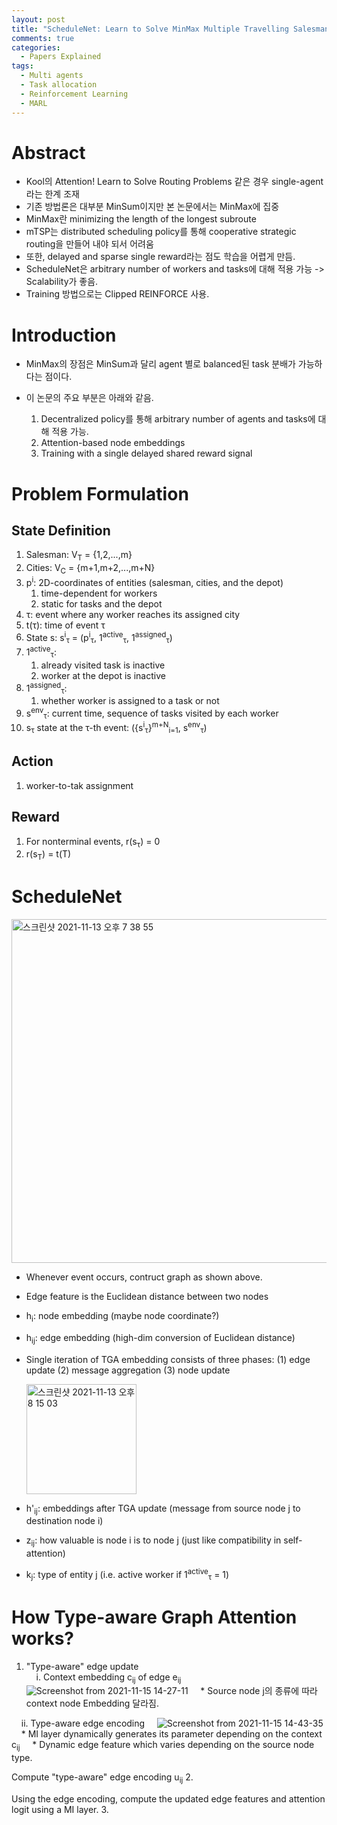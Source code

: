 ```yaml
---
layout: post
title: "ScheduleNet: Learn to Solve MinMax Multiple Travelling Salesman Problem"
comments: true
categories:
  - Papers Explained
tags:
  - Multi agents
  - Task allocation
  - Reinforcement Learning
  - MARL
---
```


# Abstract

* Kool의 Attention! Learn to Solve Routing Problems 같은 경우 single-agent라는 한계 조재
* 기존 방법론은 대부분 MinSum이지만 본 논문에서는 MinMax에 집중
* MinMax란 minimizing the length of the longest subroute
* mTSP는 distributed scheduling policy를 통해 cooperative strategic routing을 만들어 내야 되서 어려움
* 또한, delayed and sparse single reward라는 점도 학습을 어렵게 만듬.
* ScheduleNet은 arbitrary number of workers and tasks에 대해 적용 가능 -> Scalability가 좋음.
* Training 방법으로는 Clipped REINFORCE 사용.

# Introduction

* MinMax의 장점은 MinSum과 달리 agent 별로 balanced된 task 분배가 가능하다는 점이다.
* 이 논문의 주요 부분은 아래와 같음.

    1. Decentralized policy를 통해 arbitrary number of agents and tasks에 대해 적용 가능.
    2. Attention-based node embeddings
    3. Training with a single delayed shared reward signal

# Problem Formulation

## State Definition
1. Salesman: V<sub>T</sub> = {1,2,...,m}
2. Cities: V<sub>C</sub> = {m+1,m+2,...,m+N}
3. p<sup>i</sup>: 2D-coordinates of entities (salesman, cities, and the depot)
    1. time-dependent for workers
    2. static for tasks and the depot 
4. &tau;: event where any worker reaches its assigned city
5. t(&tau;): time of event &tau;
6. State s: s<sup>i</sup><sub>&tau;</sub> = (p<sup>i</sup><sub>&tau;</sub>, 1<sup>active</sup><sub>&tau;</sub>, 1<sup>assigned</sup><sub>&tau;</sub>)
7. 1<sup>active</sup><sub>&tau;</sub>: 
    1. already visited task is inactive
    2. worker at the depot is inactive
8. 1<sup>assigned</sup><sub>&tau;</sub>:
    1. whether worker is assigned to a task or not
9. s<sup>env</sup><sub>&tau;</sub>: current time, sequence of tasks visited by each worker
10. s<sub>&tau;</sub> state at the &tau;-th event: ({s<sup>i</sup><sub>&tau;</sub>}<sup>m+N</sup><sub>i=1</sub>, s<sup>env</sup><sub>&tau;</sub>)

## Action
1. worker-to-tak assignment

## Reward 
1. For nonterminal events, r(s<sub>&tau;</sub>) = 0
2. r(s<sub>T</sub>) = t(T)

# ScheduleNet

<img width="550" alt="스크린샷 2021-11-13 오후 7 38 55" src="https://user-images.githubusercontent.com/45442859/141615446-3af13180-8f06-4a26-bdb9-6eca5f29834d.png">

* Whenever event occurs, contruct graph as shown above.
* Edge feature is the Euclidean distance between two nodes
* h<sub>i</sub>: node embedding (maybe node coordinate?)
* h<sub>ij</sub>: edge embedding (high-dim conversion of Euclidean distance)
* Single iteration of TGA embedding consists of three phases: (1) edge update (2) message aggregation (3) node update

    <img width="176" alt="스크린샷 2021-11-13 오후 8 15 03" src="https://user-images.githubusercontent.com/45442859/141634414-a082e975-0d4b-4a7f-af30-9b8e39a0b247.png">

* h'<sub>ij</sub>: embeddings after TGA update (message from source node j to destination node i)
* z<sub>ij</sub>: how valuable is node i is to node j (just like compatibility in self-attention)
* k<sub>j</sub>: type of entity j (i.e. active worker if 1<sup>active</sup><sub>&tau;</sub> = 1)

# How Type-aware Graph Attention works?
1. "Type-aware" edge update  
&nbsp;&nbsp;&nbsp;&nbsp;i. Context embedding c<sub>ij</sub> of edge e<sub>ij</sub>
&nbsp;&nbsp;&nbsp;&nbsp;![Screenshot from 2021-11-15 14-27-11](https://user-images.githubusercontent.com/45442859/141727321-5bee78aa-c81c-4b34-963b-a3f443539540.png)
&nbsp;&nbsp;&nbsp;&nbsp;* Source node j의 종류에 따라 context node Embedding 달라짐.

&nbsp;&nbsp;&nbsp;&nbsp;ii. Type-aware edge encoding
&nbsp;&nbsp;&nbsp;&nbsp;![Screenshot from 2021-11-15 14-43-35](https://user-images.githubusercontent.com/45442859/141728693-0311320f-1b34-4c0a-af40-58b8c8feab14.png)
&nbsp;&nbsp;&nbsp;&nbsp;* MI layer dynamically generates its parameter depending on the context c<sub>ij</sub>
&nbsp;&nbsp;&nbsp;&nbsp;* Dynamic edge feature which varies depending on the source node type.


   Compute "type-aware" edge encoding u<sub>ij</sub>
    2. 
   
Using the edge encoding, compute the updated edge features and attention logit using a MI layer.
    3. 